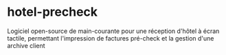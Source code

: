 hotel-precheck
==============


Logiciel open-source de main-courante pour une réception d'hôtel à écran tactile, permettant l'impression de factures pré-check et la gestion d'une archive client
